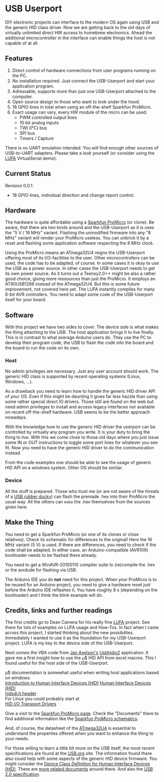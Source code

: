 # USB Userport

DIY electronic projects can interface to the modern OS again using
USB and the generic HID class driver. Now we are getting back to
the old days of virtually unlimited direct HW access to homebrew
electronics. Ahead the additional microcontroller in the interface
can enable things the host is not capable of at all.


## Features

1. Direct control of hardware connections from user programs
   running on the PC.
2. No installation required. Just connect the USB-Userport and
   start your application program.
3. Adressable, supports more than just one USB-Userport attached
   to the computer.
4. Open source design to those who want to look under the hood.
5. 18 GPIO lines in total when using an off-the-shelf Sparkfun
   ProMicro.
6. Exact usage can vary, every HW module of the micro can be used:
   *  PWM controlled output lines
   *  10 bit analog inputs
   *  TWI (I²C) bus
   *  SPI bus
   *  Timers / Capture

There is no UART emulation intended. You will find enough other
sources of USB-to-UART adapters. Please take a look yourself (or
consider using the
[LUFA](http://www.fourwalledcubicle.com/LUFA.php)
VirtualSerial demo).


## Current Status

Revision 0.0.1:
*  18 GPIO lines, individual direction and change report control.


## Hardware

The hardware is quite affordable using a
[Sparkfun ProMicro](https://www.sparkfun.com/products/12640)
(or clone). Be aware, that there are two kinds around and the
USB-Userport as it is uses the "5 V / 16 MHz" variant. Flashing
the unmodified firmware into any "8 MHz" variant will render your
ProMicro useless. You can unbrick it by a reset and flashing some
application software respecting the 8 MHz clock.

Using the ProMicro means an ATmega32U4 reigns the USB-Userport
offering most of its I/O-facilities to the user. Other
microcontrollers can be used, the code has to be adapted, of
course. In some cases it is okay to use the USB as a power source.
In other cases the USB-Userport needs to get its own power source.
As it turns out a Teensy2.0++ might be also a rather good choice,
giving more ressources than just the ProMicro. It employs an
AT90USB1286 instead of the ATmega32U4. But this is some future
improvement, not covered here yet. The LUFA instantly compiles for
many 8-bit AVR controllers. You need to adapt some code of the
USB-Userport itself for your board.


## Software

With this project we have two sides to cover. The device side is
what makes the thing attaching to the USB. The host application
brings it to live finally. This is in contrast to what average
Arduino users do. They use the PC to develop their program code,
the USB to flash the code into the board and the board to run the
code on its own.


### Host

No admin privileges are necessary. Just any user account should
work. The generic HID class is supported by recent operating
systems (Linux, Windows, ...).

As a drawback you need to learn how to handle the generic HID
driver API of your OS. Even if this might be daunting it gives far
less hazzle than using some rather special direct IO drivers. Those
still are found on the web but need admin privileges to install
and access legacy interfaces not available on recent off-the-shelf
hardware. USB seems to be the better approach nowadays.

With the knowledge how to use the generic HID driver the userport
can be controlled by virtually any program you write. It is your
duty to bring the thing to live. With this we come close to those
old days where you just issue some IN or OUT instructions to
toggle some port lines for whatever you see fit. Now you need to
have the generic HID driver to do the communication instead.

From the code examples one should be able to see the usage of
generic HID API on a windows system. Other OS should be similar.


### Device

All the stuff is prepared. Those who trust me (or are not aware of
the threats of a
[USB rubber ducky](https://github.com/hak5darren/USB-Rubber-Ducky/))
can flash the premade .hex into their ProMicro the usual way. All
the others can `make` the .hex themselves from the sources given
here.


## Make the Thing

You need to get a Sparkfun ProMicro (or one of its clones or close
relatives). Check its schematic for differences to the original!
Here the 16 MHz variant (5 V) is used.
If there are differences, you need to check if the code shall be
adapted. In either case, an Arduino-compatible (AVR109) bootloader
needs to be flashed there already.

You need to get a WinAVR-20100110 compiler suite to (re)compile
the .hex or the avrdude for flashing via USB.

The Arduino IDE you do **not** need for this project. When your
ProMicro is to be reused for an Arduino project, you need to give
a hardware reset just before the Arduino IDE reflashes it. You have
roughly 8 s (depending on the bootloader) and I think the blink
example will do.


## Credits, links and further readings

The first credits go to Dean Camera for his really fine
[LUFA](http://www.fourwalledcubicle.com/LUFA.php)
project. See there for lots of examples on LUFA usage and How-Tos.
In fact when I came across this project, I started thinking about
the new possibilites. Immediately I wanted to use it as the
foundation for my USB-Userport project. LUFA is my key to the
device side of the USB-Userport.

Next comes the VBA code from
[Jan Axelson's](http://janaxelson.com/hidpage.htm)
[Usbhidio2](http://janaxelson.com/files/usbhidio2.zip)
application. It gave me a first insight how to use the µ$ HID API
from excel macros. This I found useful for the host side of the
USB-Userport.

µ$ documentation is somewhat useful when writing host applications
based on windows:  
[Introduction to Human Interface Devices (HID)](https://docs.microsoft.com/en-us/windows-hardware/drivers/hid/)
[Human Interface Devices (HID)](https://docs.microsoft.com/en-us/windows-hardware/drivers/ddi/_hid/)  
[hidsdi.h header](https://docs.microsoft.com/en-us/windows-hardware/drivers/ddi/hidsdi/)  
For Linux you could probably start at  
[HID I/O Transport Drivers](https://www.kernel.org/doc/html/latest/hid/hid-transport.html)

Give a visit to the
[Sparkfun ProMicro page](https://www.sparkfun.com/products/12640).
Check the "Documents" there to find additional information like the
[Sparkfun ProMicro schematics](http://cdn.sparkfun.com/datasheets/Dev/Arduino/Boards/Pro_Micro_v13b.pdf).

And, of course, the datasheet of the
[ATmega32U4](http://ww1.microchip.com/downloads/en/DeviceDoc/Atmel-7766-8-bit-AVR-ATmega16U4-32U4_Datasheet.pdf)
is essential to understand the properties offered when you want to
enhance the thing to your needs.

For those willing to learn a little bit more on the USB itself,
the most recent specifications are found at the [USB.org](usb.org)
site. The information found there also could help with some aspects
of the generic HID device firmware. You might consider the
[Device Class Definition for Human Interface Devices (HID)](https://www.usb.org/sites/default/files/documents/hid1_11.pdf).
There are
[more related documents](https://usb.org/documents?search=HID&items_per_page=50)
around there.
And also the
[USB 2.0 specification](https://www.usb.org/sites/default/files/usb_20_20190524.zip).
